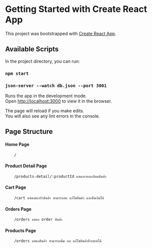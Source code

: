 # Getting Started with Create React App

This project was bootstrapped with [Create React App](https://github.com/facebook/create-react-app).

## Available Scripts

In the project directory, you can run:

### `npm start`
### `json-server --watch db.json --port 3001`

Runs the app in the development mode.\
Open [http://localhost:3000](http://localhost:3000) to view it in the browser.

The page will reload if you make edits.\
You will also see any lint errors in the console.

## Page Structure
#### Home Page
```
    / 
```
#### Product Detail Page
```
    /products-detail/:productId แสดงรายละเอียดสินค้า
```
#### Cart Page
```
    /cart แสดงตะกร้าสินค้า สามารถลบ แก้ไขสินค้า และคืดเงินได้
```
#### Orders Page
```
    /orders แสดง order สินค้า
```
#### Products Page
```
    /orders แสดงสินค้า สามารถเพิ่ม ลบ แก้ไขสินค้าที่จะขายได้
```

